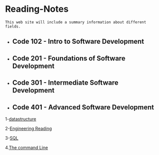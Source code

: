 # Reading-Notes
```This web site will include a summary information about different fields.```

+ ## Code 102 - Intro to Software Development
+ ## Code 201 - Foundations of Software Development
+ ## Code 301 - Intermediate Software Development
+ ## Code 401 - Advanced Software Development


 1-[datastructure](./DataStructure.md)   
 
 2-[Engineering Reading](./Engineering%20Reading.md) 

 3-[SQL](./SQL.md)

 4.[The command Line](./TheCommandLine.md)